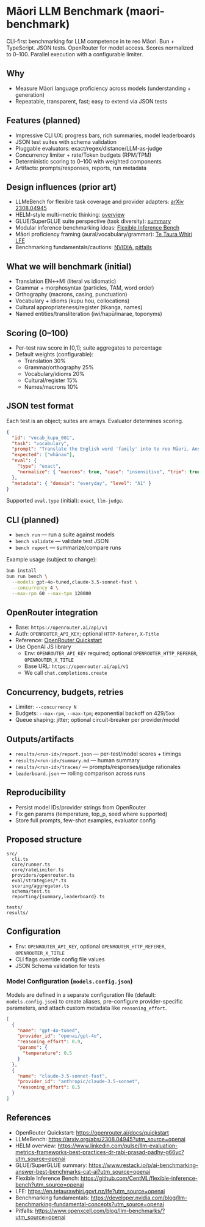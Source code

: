 # Māori LLM Benchmark (maori-benchmark)

CLI-first benchmarking for LLM competence in te reo Māori. Bun + TypeScript. JSON tests. OpenRouter for model access. Scores normalized to 0–100. Parallel execution with a configurable limiter.

## Why

- Measure Māori language proficiency across models (understanding + generation)
- Repeatable, transparent, fast; easy to extend via JSON tests

## Features (planned)

- Impressive CLI UX: progress bars, rich summaries, model leaderboards
- JSON test suites with schema validation
- Pluggable evaluators: exact/regex/distance/LLM-as-judge
- Concurrency limiter + rate/Token budgets (RPM/TPM)
- Deterministic scoring to 0–100 with weighted components
- Artifacts: prompts/responses, reports, run metadata

## Design influences (prior art)

- LLMeBench for flexible task coverage and provider adapters: [arXiv 2308.04945](https://arxiv.org/abs/2308.04945?utm_source=openai)
- HELM-style multi-metric thinking: [overview](https://www.linkedin.com/pulse/llm-evaluation-metrics-frameworks-best-practices-dr-rabi-prasad-padhy-g66yc?utm_source=openai)
- GLUE/SuperGLUE suite perspective (task diversity): [summary](https://www.restack.io/p/ai-benchmarking-answer-best-benchmarks-cat-ai?utm_source=openai)
- Modular inference benchmarking ideas: [Flexible Inference Bench](https://github.com/CentML/flexible-inference-bench?utm_source=openai)
- Māori proficiency framing (aural/vocabulary/grammar): [Te Taura Whiri LFE](https://en.tetaurawhiri.govt.nz/lfe?utm_source=openai)
- Benchmarking fundamentals/cautions: [NVIDIA](https://developer.nvidia.com/blog/llm-benchmarking-fundamental-concepts?utm_source=openai), [pitfalls](https://www.openxcell.com/blog/llm-benchmarks/?utm_source=openai)

## What we will benchmark (initial)

- Translation EN↔MI (literal vs idiomatic)
- Grammar + morphosyntax (particles, TAM, word order)
- Orthography (macrons, casing, punctuation)
- Vocabulary + idioms (kupu hou, collocations)
- Cultural appropriateness/register (tikanga, names)
- Named entities/transliteration (iwi/hapū/marae, toponyms)

## Scoring (0–100)

- Per-test raw score in [0,1]; suite aggregates to percentage
- Default weights (configurable):
  - Translation 30%
  - Grammar/orthography 25%
  - Vocabulary/idioms 20%
  - Cultural/register 15%
  - Names/macrons 10%

## JSON test format

Each test is an object; suites are arrays. Evaluator determines scoring.

```json
{
  "id": "vocab_kupu_001",
  "task": "vocabulary",
  "prompt": "Translate the English word 'family' into te reo Māori. Answer with a single word.",
  "expected": ["whānau"],
  "eval": {
    "type": "exact",
    "normalize": { "macrons": true, "case": "insensitive", "trim": true }
  },
  "metadata": { "domain": "everyday", "level": "A1" }
}
```

Supported `eval.type` (initial): `exact`, `llm-judge`.

## CLI (planned)

- `bench run` — run a suite against models
- `bench validate` — validate test JSON
- `bench report` — summarize/compare runs

Example usage (subject to change):

```bash
bun install
bun run bench \
  --models gpt-4o-tuned,claude-3.5-sonnet-fast \
  --concurrency 4 \
  --max-rpm 60 --max-tpm 120000
```

## OpenRouter integration

- Base: `https://openrouter.ai/api/v1`
- Auth: `OPENROUTER_API_KEY`; optional `HTTP-Referer`, `X-Title`
- Reference: [OpenRouter Quickstart](https://openrouter.ai/docs/quickstart)
- Use OpenAI JS library
  - Env: `OPENROUTER_API_KEY` required; optional `OPENROUTER_HTTP_REFERER`, `OPENROUTER_X_TITLE`
  - Base URL: `https://openrouter.ai/api/v1`
  - We call `chat.completions.create`

## Concurrency, budgets, retries

- Limiter: `--concurrency N`
- Budgets: `--max-rpm`, `--max-tpm`; exponential backoff on 429/5xx
- Queue shaping: jitter; optional circuit-breaker per provider/model

## Outputs/artifacts

- `results/<run-id>/report.json` — per-test/model scores + timings
- `results/<run-id>/summary.md` — human summary
- `results/<run-id>/traces/` — prompts/responses/judge rationales
- `leaderboard.json` — rolling comparison across runs

## Reproducibility

- Persist model IDs/provider strings from OpenRouter
- Fix gen params (temperature, top_p, seed where supported)
- Store full prompts, few-shot examples, evaluator config

## Proposed structure

```
src/
  cli.ts
  core/runner.ts
  core/rateLimiter.ts
  providers/openrouter.ts
  eval/strategies/*.ts
  scoring/aggregator.ts
  schema/test.ts
  reporting/{summary,leaderboard}.ts

tests/
results/
```

## Configuration

- Env: `OPENROUTER_API_KEY`, optional `OPENROUTER_HTTP_REFERER`, `OPENROUTER_X_TITLE`
- CLI flags override config file values
- JSON Schema validation for tests

### Model Configuration (`models.config.json`)

Models are defined in a separate configuration file (default: `models.config.json`) to create aliases, pre-configure provider-specific parameters, and attach custom metadata like `reasoning_effort`.

```json
[
  {
    "name": "gpt-4o-tuned",
    "provider_id": "openai/gpt-4o",
    "reasoning_effort": 0.9,
    "params": {
      "temperature": 0.5
    }
  },
  {
    "name": "claude-3.5-sonnet-fast",
    "provider_id": "anthropic/claude-3.5-sonnet",
    "reasoning_effort": 0.5
  }
]
```

## References

- OpenRouter Quickstart: https://openrouter.ai/docs/quickstart
- LLMeBench: https://arxiv.org/abs/2308.04945?utm_source=openai
- HELM overview: https://www.linkedin.com/pulse/llm-evaluation-metrics-frameworks-best-practices-dr-rabi-prasad-padhy-g66yc?utm_source=openai
- GLUE/SuperGLUE summary: https://www.restack.io/p/ai-benchmarking-answer-best-benchmarks-cat-ai?utm_source=openai
- Flexible Inference Bench: https://github.com/CentML/flexible-inference-bench?utm_source=openai
- LFE: https://en.tetaurawhiri.govt.nz/lfe?utm_source=openai
- Benchmarking fundamentals: https://developer.nvidia.com/blog/llm-benchmarking-fundamental-concepts?utm_source=openai
- Pitfalls: https://www.openxcell.com/blog/llm-benchmarks/?utm_source=openai
